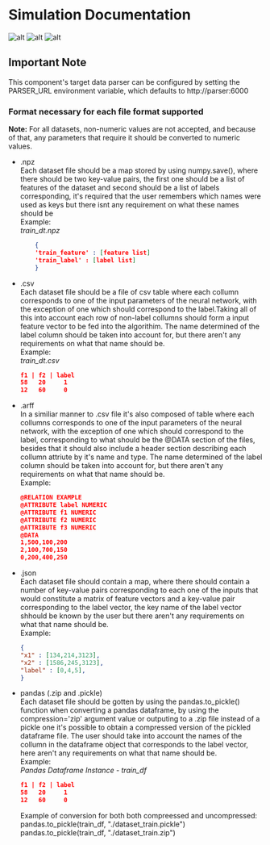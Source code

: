 # Simulation Documentation
![alt](https://img.shields.io/badge/Python-3776AB?style=for-the-badge&logo=python&logoColor=white)    ![alt](https://img.shields.io/badge/TensorFlow-FF6F00?style=for-the-badge&logo=TensorFlow&logoColor=white)
![alt](https://img.shields.io/badge/Keras-D00000?style=for-the-badge&logo=Keras&logoColor=white)


## Important Note
This component's target data parser can be configured by setting the PARSER_URL environment variable, which defaults to http://parser:6000



### Format necessary for each file format supported ###

**Note:** For all datasets, non-numeric values are not accepted, and 
because of that, any parameters that require it should be converted
to numeric values.

- .npz \
Each dataset file should be a map stored by using numpy.save(),
where there should be two key-value pairs, the first one should be
a list of features of the dataset and second should be a list of labels
corresponding, it's required that the user remembers which names were
used as keys but there isnt any requirement on what these names should be \
Example: \
*train_dt.npz*
    ```json
        {
        'train_feature' : [feature list]
        'train_label' : [label list]
        }  
    ```
- .csv \
Each dataset file should be a file of csv table where each collumn corresponds
to one of the input parameters of the neural network, with the exception
of one which should correspond to the label.Taking all of this into account
each row of non-label collumns should form a input feature vector to be fed
into the algorithim.
The name determined of the label column should be taken into account for,
but there aren't any requirements on what that name should be. \
Example: \
*train_dt.csv*
    ```json
    f1 | f2 | label
    58   20     1
    12   60     0
    ```

- .arff \
In a similiar manner to .csv file it's also composed of table where each collumns
corresponds to one of the input parameters of the neural network, with the exception
of one which should correspond to the label, corresponding to what should be the
@DATA section of the files, besides that it should also include a header section
describing each collumn attriute by it's name and type.
The name determined of the label column should be taken into account for,
but there aren't any requirements on what that name should be. \
Example: 
    ```json
    @RELATION EXAMPLE
    @ATTRIBUTE label NUMERIC
    @ATTRIBUTE f1 NUMERIC
    @ATTRIBUTE f2 NUMERIC
    @ATTRIBUTE f3 NUMERIC
    @DATA
    1,500,100,200
    2,100,700,150
    0,200,400,250
    ```
- .json \
Each dataset file should contain a map, where there should contain a number
of key-value pairs corresponding to each one of the inputs that would
constitute a matrix of feature vectors and a key-value pair corresponding 
to the label vector, the key name of the label vector shhould be known by
the user but there aren't any requirements on what that name should be. \
Example: 
    ```json
    {
    "x1" : [134,214,3123],
    "x2" : [1586,245,3123],
    "label" : [0,4,5],
    }
    ```

- pandas (.zip and .pickle) \
Each dataset file should be gotten by using the pandas.to_pickle() function
when converting a pandas dataframe, by using the compression='zip' argument
value or outputing to a .zip file instead of a pickle one it's possible to
obtain a compressed version of the pickled dataframe file.
The user should take into account the names of the collumn in the dataframe
object that corresponds to the label vector, here aren't any requirements 
on what that name should be. \
Example: \
*Pandas Dataframe Instance - train_df*
    ```json
    f1 | f2 | label
    58   20     1
    12   60     0
    ```
    Example of conversion for both both compreessed and uncompressed: \
    pandas.to_pickle(train_df, "./dataset_train.pickle")
    pandas.to_pickle(train_df, "./dataset_train.zip")